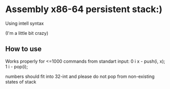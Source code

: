 # Assembly x86-64 persistent stack:)
Using intell syntax

(I'm a little bit crazy)

## How to use
Works properly for <=1000 commands from standart input:
0 i x - push(i, x);
1 i - pop(i);

numbers should fit into 32-int
and please do not pop from non-existing states of stack

